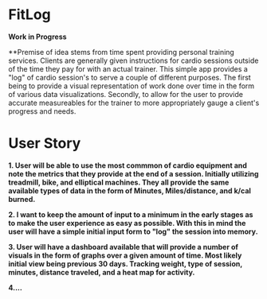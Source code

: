 # FitLog
**Work in Progress**

**Premise of idea stems from time spent providing personal training services. Clients are generally given instructions for cardio sessions outside of the time they pay for with an actual trainer. This simple app provides a "log" of cardio session's to serve a couple of different purposes. The first being to provide a visual representation of work done over time in the form of various data visualizations. Secondly, to allow for the user to provide accurate measureables for the trainer to more appropriately gauge a client's progress and needs.
# User Story

**1. User will be able to use the most commmon of cardio equipment and note the metrics that they provide at the end of a session. Initially utilizing treadmill, bike, and elliptical machines. They all provide the same available types of data in the form of Minutes, Miles/distance, and k/cal burned.**

**2. I want to keep the amount of input to a minimum in the early stages as to make the user experience as easy as possible. With this in mind the user will have a simple initial input form to "log" the session into memory.**

**3. User will have a dashboard available that will provide a number of visuals in the form of graphs over a given amount of time. Most likely initial view being previous 30 days. Tracking weight, type of session, minutes, distance traveled, and a heat map for activity.**

**4....**
